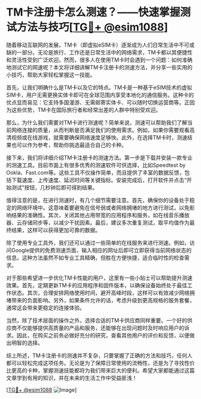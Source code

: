 # TM卡注册卡怎么测速？——快速掌握测试方法与技巧[[TG💪+ @esim1088](https://t.me/s/esim1088)]

随着移动互联网的发展，TM卡（即虚拟eSIM卡）逐渐成为人们日常生活中不可或缺的一部分。无论是旅行、工作还是日常生活中的网络需求，TM卡都以其便捷性和灵活性受到广泛欢迎。然而，很多人在使用TM卡时会遇到一个问题：如何准确地测试它的网速呢？本文将详细讲解TM卡注册卡的测速方法，并分享一些实用的小技巧，帮助大家轻松掌握这一技能。

首先，让我们明确什么是TM卡以及它的特点。TM卡是一种基于eSIM技术的虚拟SIM卡，用户无需更换实体卡即可在全球范围内享受本地化的通信服务。这种卡的优点显而易见：它支持多国漫游、无需邮寄实体卡、可以随时切换运营商等。正因为这些优势，TM卡在国际旅行者和经常出差的人群中特别受欢迎。

那么，为什么我们需要对TM卡进行测速呢？简单来说，测速可以帮助我们了解当前网络连接的质量，从而判断是否满足我们的使用需求。例如，如果你需要观看高清视频或在线游戏，就需要确保网络速度足够快。此外，在选择TM卡时，测速结果也可以作为参考，帮助你挑选最适合自己的卡种。

接下来，我们将详细介绍TM卡注册卡的测速方法。第一步是下载并安装一款专业的测速工具。目前市面上有很多优秀的测速软件可供选择，比如Speedtest by Ookla、Fast.com等。这些工具不仅操作简单，而且提供了丰富的数据反馈，包括下载速度、上传速度、延迟时间等关键指标。安装完成后，打开软件并点击“开始测试”按钮，几秒钟后即可得到结果。

值得注意的是，在进行测速时，有几个细节需要注意。首先，确保你的设备处于稳定的网络环境中。这意味着要避免在信号弱或者网络拥堵的地方进行测试，以免影响结果的准确性。其次，关闭其他占用带宽的应用程序和服务，如在线音乐播放器、云存储同步等，以减少干扰因素。最后，建议多次重复测试，取平均值作为最终结果，这样可以获得更加可靠的数据。

除了使用专业工具外，我们还可以通过一些简单的在线服务来进行测速。例如，访问Google提供的免费测速页面，输入相应的网址后即可立即获得当前网络状态的信息。这种方法虽然不如专业工具精确，但胜在方便快捷，适合临时性的检查需求。

对于那些希望进一步优化TM卡性能的用户，这里有一些小贴士可以帮助提升测速效果。首先，定期更新TM卡的应用程序和固件版本，以确保设备始终处于最佳工作状态。其次，合理安排网络使用时间，避开高峰时段，这样可以有效减少网络拥堵带来的负面影响。另外，如果条件允许的话，考虑升级到更高规格的服务套餐，通常这会带来更稳定的连接体验。

当然，除了技术层面的操作之外，选择合适的TM卡供应商同样重要。一个好的供应商不仅能够提供高质量的产品和服务，还能够在出现问题时及时响应用户的诉求。因此，在购买之前务必做好充分的研究，查看其他用户的评价和反馈，以便做出明智的选择。

综上所述，TM卡注册卡的测速并不复杂，只要掌握了正确的方法和技巧，任何人都可以轻松完成这项任务。无论是为了保障日常使用的流畅性，还是为了寻找性价比更高的卡种，掌握测速技能都将为我们带来巨大的便利。希望大家都能通过这篇文章学到有用的知识，并在未来的生活工作中受益匪浅！

[[TG💪+ @esim1088](https://t.me/s/esim1088) ![Image](https://i.postimg.cc/4NQfJmqS/Snipaste-2025-05-13-00-14-12.png)]